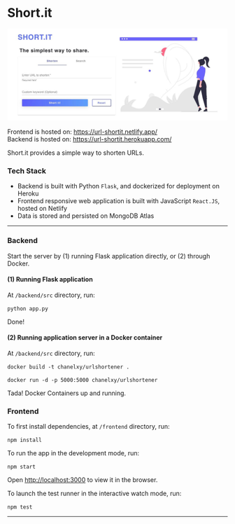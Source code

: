 # Short.it

![short.it](https://github.com/chanelxy/urlshortener/blob/main/frontend/src/assets/ui.jpeg?raw=true)

Frontend is hosted on: https://url-shortit.netlify.app/ \
Backend is hosted on: https://url-shortit.herokuapp.com/

Short.it provides a simple way to shorten URLs.

### Tech Stack

- Backend is built with Python `Flask`, and dockerized for deployment on Heroku
- Frontend responsive web application is built with JavaScript `React.JS`, hosted on Netlify
- Data is stored and persisted on MongoDB Atlas

---

### Backend

Start the server by (1) running Flask application directly, or (2) through Docker.

#### (1) Running Flask application

At `/backend/src` directory, run:

```
python app.py
```

Done!

#### (2) Running application server in a Docker container

At `/backend/src` directory, run:

```
docker build -t chanelxy/urlshortener .
```

```
docker run -d -p 5000:5000 chanelxy/urlshortener
```

Tada! Docker Containers up and running.

### Frontend

To first install dependencies, at `/frontend` directory, run:

```
npm install
```

To run the app in the development mode, run:

```
npm start
```

Open [http://localhost:3000](http://localhost:3000) to view it in the browser.

To launch the test runner in the interactive watch mode, run:

```
npm test
```

---

